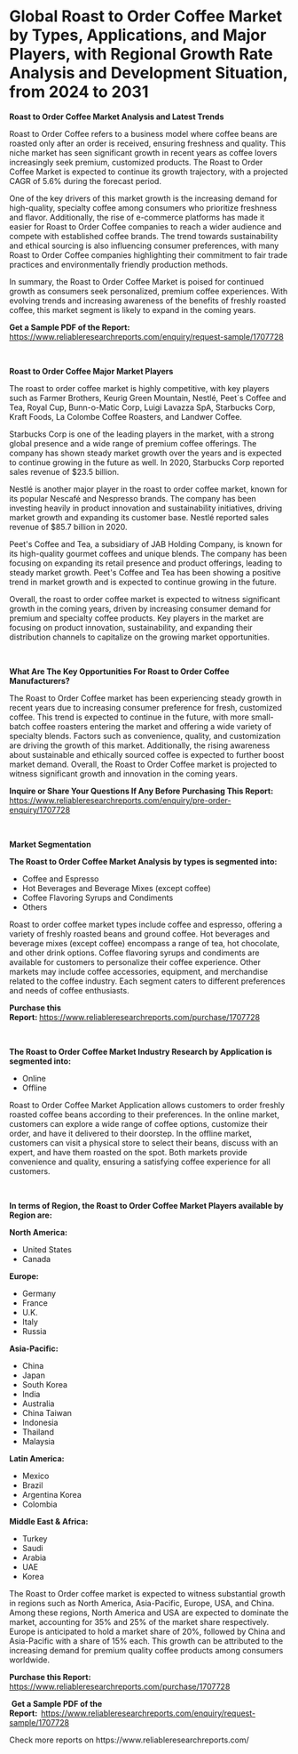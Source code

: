 <p><h1>Global Roast to Order Coffee Market by Types, Applications, and Major Players, with Regional Growth Rate Analysis and Development Situation, from 2024 to 2031</h1></p><p><strong>Roast to Order Coffee Market Analysis and Latest Trends</strong></p>
<p><p>Roast to Order Coffee refers to a business model where coffee beans are roasted only after an order is received, ensuring freshness and quality. This niche market has seen significant growth in recent years as coffee lovers increasingly seek premium, customized products. The Roast to Order Coffee Market is expected to continue its growth trajectory, with a projected CAGR of 5.6% during the forecast period.</p><p>One of the key drivers of this market growth is the increasing demand for high-quality, specialty coffee among consumers who prioritize freshness and flavor. Additionally, the rise of e-commerce platforms has made it easier for Roast to Order Coffee companies to reach a wider audience and compete with established coffee brands. The trend towards sustainability and ethical sourcing is also influencing consumer preferences, with many Roast to Order Coffee companies highlighting their commitment to fair trade practices and environmentally friendly production methods.</p><p>In summary, the Roast to Order Coffee Market is poised for continued growth as consumers seek personalized, premium coffee experiences. With evolving trends and increasing awareness of the benefits of freshly roasted coffee, this market segment is likely to expand in the coming years.</p></p>
<p><strong>Get a Sample PDF of the Report:&nbsp;</strong> <a href="https://www.reliableresearchreports.com/enquiry/request-sample/1707728">https://www.reliableresearchreports.com/enquiry/request-sample/1707728</a></p>
<p>&nbsp;</p>
<p><strong>Roast to Order Coffee Major Market Players</strong></p>
<p><p>The roast to order coffee market is highly competitive, with key players such as Farmer Brothers, Keurig Green Mountain, Nestlé, Peet`s Coffee and Tea, Royal Cup, Bunn-o-Matic Corp, Luigi Lavazza SpA, Starbucks Corp, Kraft Foods, La Colombe Coffee Roasters, and Landwer Coffee. </p><p>Starbucks Corp is one of the leading players in the market, with a strong global presence and a wide range of premium coffee offerings. The company has shown steady market growth over the years and is expected to continue growing in the future as well. In 2020, Starbucks Corp reported sales revenue of $23.5 billion.</p><p>Nestlé is another major player in the roast to order coffee market, known for its popular Nescafé and Nespresso brands. The company has been investing heavily in product innovation and sustainability initiatives, driving market growth and expanding its customer base. Nestlé reported sales revenue of $85.7 billion in 2020.</p><p>Peet's Coffee and Tea, a subsidiary of JAB Holding Company, is known for its high-quality gourmet coffees and unique blends. The company has been focusing on expanding its retail presence and product offerings, leading to steady market growth. Peet's Coffee and Tea has been showing a positive trend in market growth and is expected to continue growing in the future.</p><p>Overall, the roast to order coffee market is expected to witness significant growth in the coming years, driven by increasing consumer demand for premium and specialty coffee products. Key players in the market are focusing on product innovation, sustainability, and expanding their distribution channels to capitalize on the growing market opportunities.</p></p>
<p>&nbsp;</p>
<p><strong>What Are The Key Opportunities For Roast to Order Coffee Manufacturers?</strong></p>
<p><p>The Roast to Order Coffee market has been experiencing steady growth in recent years due to increasing consumer preference for fresh, customized coffee. This trend is expected to continue in the future, with more small-batch coffee roasters entering the market and offering a wide variety of specialty blends. Factors such as convenience, quality, and customization are driving the growth of this market. Additionally, the rising awareness about sustainable and ethically sourced coffee is expected to further boost market demand. Overall, the Roast to Order Coffee market is projected to witness significant growth and innovation in the coming years.</p></p>
<p><strong>Inquire or Share Your Questions If Any Before Purchasing This Report:</strong> <a href="https://www.reliableresearchreports.com/enquiry/pre-order-enquiry/1707728">https://www.reliableresearchreports.com/enquiry/pre-order-enquiry/1707728</a></p>
<p>&nbsp;</p>
<p><strong>Market Segmentation</strong></p>
<p><strong>The Roast to Order Coffee Market Analysis by types is segmented into:</strong></p>
<p><ul><li>Coffee and Espresso</li><li>Hot Beverages and Beverage Mixes (except coffee)</li><li>Coffee Flavoring Syrups and Condiments</li><li>Others</li></ul></p>
<p><p>Roast to order coffee market types include coffee and espresso, offering a variety of freshly roasted beans and ground coffee. Hot beverages and beverage mixes (except coffee) encompass a range of tea, hot chocolate, and other drink options. Coffee flavoring syrups and condiments are available for customers to personalize their coffee experience. Other markets may include coffee accessories, equipment, and merchandise related to the coffee industry. Each segment caters to different preferences and needs of coffee enthusiasts.</p></p>
<p><strong>Purchase this Report:&nbsp;</strong><a href="https://www.reliableresearchreports.com/purchase/1707728">https://www.reliableresearchreports.com/purchase/1707728</a></p>
<p>&nbsp;</p>
<p><strong>The Roast to Order Coffee Market Industry Research by Application is segmented into:</strong></p>
<p><ul><li>Online</li><li>Offline</li></ul></p>
<p><p>Roast to Order Coffee Market Application allows customers to order freshly roasted coffee beans according to their preferences. In the online market, customers can explore a wide range of coffee options, customize their order, and have it delivered to their doorstep. In the offline market, customers can visit a physical store to select their beans, discuss with an expert, and have them roasted on the spot. Both markets provide convenience and quality, ensuring a satisfying coffee experience for all customers.</p></p>
<p>&nbsp;</p>
<p><strong>In terms of Region, the Roast to Order Coffee Market Players available by Region are:</strong></p>
<p>
    <p> <strong> North America: </strong>
        <ul>
            <li>United States</li>
            <li>Canada</li>
        </ul>
        </p> 
    <p> <strong> Europe: </strong>
        <ul>
            <li>Germany</li>
            <li>France</li>
            <li>U.K.</li>
            <li>Italy</li>
            <li>Russia</li>
        </ul>
        </p> 
    <p> <strong> Asia-Pacific: </strong>
        <ul>
            <li>China</li>
            <li>Japan</li>
            <li>South Korea</li>
            <li>India</li>
            <li>Australia</li>
            <li>China Taiwan</li>
            <li>Indonesia</li>
            <li>Thailand</li>
            <li>Malaysia</li>
        </ul>
        </p> 
    <p> <strong> Latin America: </strong>
        <ul>
            <li>Mexico</li>
            <li>Brazil</li>
            <li>Argentina Korea</li>
            <li>Colombia</li>
        </ul>
        </p> 
    <p> <strong> Middle East & Africa: </strong>
        <ul>
            <li>Turkey</li>
            <li>Saudi</li>
            <li>Arabia</li>
            <li>UAE</li>
            <li>Korea</li>
        </ul>
    </p>
    </p>
<p><p>The Roast to Order coffee market is expected to witness substantial growth in regions such as North America, Asia-Pacific, Europe, USA, and China. Among these regions, North America and USA are expected to dominate the market, accounting for 35% and 25% of the market share respectively. Europe is anticipated to hold a market share of 20%, followed by China and Asia-Pacific with a share of 15% each. This growth can be attributed to the increasing demand for premium quality coffee products among consumers worldwide.</p></p>
<p><strong>Purchase this Report: </strong><a href="https://www.reliableresearchreports.com/purchase/1707728">https://www.reliableresearchreports.com/purchase/1707728</a></p>
<p>&nbsp;<strong>Get a Sample PDF of the Report:&nbsp;&nbsp;</strong><a href="https://www.reliableresearchreports.com/enquiry/request-sample/1707728">https://www.reliableresearchreports.com/enquiry/request-sample/1707728</a></p>
<p><strong></strong></p>
<p>Check more reports on https://www.reliableresearchreports.com/</p>